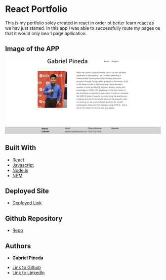 # React Portfolio
This is my portfolio soley created in react in order ot better learn react as we hav just started. In this app i was able to successfully route my pages os that it would only bea 1 page apllication.

## Image of the APP
![Home](porty.PNG)

## Built With

* [React](https://www.react.com/)
* [Javascript](https://www.javascript.com/)
* [Node.js](https://nodejs.org/en/)
* [NPM](https://www.npmjs.com/)


## Deployed Site
- [Deployed Link](https://boiling-journey-70824.herokuapp.com/)
## Github Repository
- [Repo](https://github.com/GabrielPineda808/employee-directory)

## Authors

* **Gabriel Pineda** 

- [Link to Github](https://github.com/GabrielPineda808)
- [Link to LinkedIn](https://www.linkedin.com/in/gabriel-pineda-a94535195/)